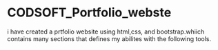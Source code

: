 # CODSOFT_Portfolio_webste
i have created a prtfolio website using html,css, and bootstrap.whiich contains many sections that defines my abilites with the following tools.
